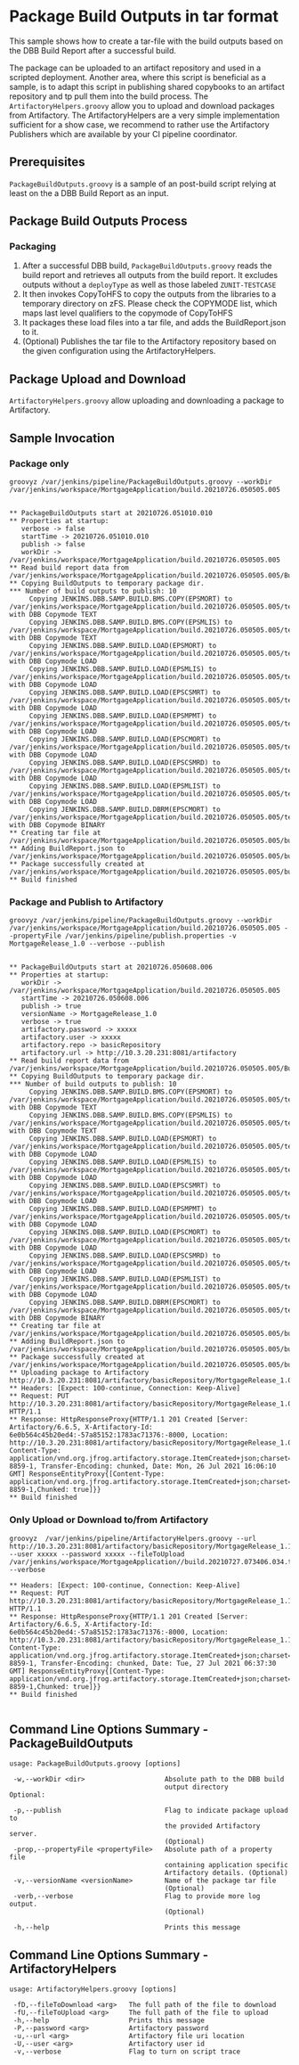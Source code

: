 # Package Build Outputs in tar format

This sample shows how to create a tar-file with the build outputs based on the DBB Build Report after a successful build.

The package can be uploaded to an artifact repository and used in a scripted deployment. Another area, where this script is beneficial as a sample, is to adapt this script in publishing shared copybooks to an artifact repository and tp pull them into the build process.
The `ArtifactoryHelpers.groovy` allow you to upload and download packages from Artifactory. The ArtifactoryHelpers are a very simple implementation sufficient for a show case, we recommend to rather use the Artifactory Publishers which are available by your CI pipeline coordinator.

## Prerequisites
`PackageBuildOutputs.groovy` is a sample of an post-build script relying at least on the a DBB Build Report as an input.

## Package Build Outputs Process

### Packaging

1. After a successful DBB build, `PackageBuildOutputs.groovy` reads the build report and retrieves all outputs from the build report. It excludes outputs without a `deployType` as well as those labeled `ZUNIT-TESTCASE` 
2. It then invokes CopyToHFS to copy the outputs from the libraries to a temporary directory on zFS. Please check the COPYMODE list, which maps last level qualifiers to the copymode of CopyToHFS  
3. It packages these load files into a tar file, and adds the BuildReport.json to it.
4. (Optional) Publishes the tar file to the Artifactory repository based on the given configuration using the ArtifactoryHelpers.

## Package Upload and Download
`ArtifactoryHelpers.groovy` allow uploading and downloading a package to Artifactory. 

### 

## Sample Invocation

### Package only
```
groovyz /var/jenkins/pipeline/PackageBuildOutputs.groovy --workDir /var/jenkins/workspace/MortgageApplication/build.20210726.050505.005


** PackageBuildOutputs start at 20210726.051010.010
** Properties at startup:
   verbose -> false
   startTime -> 20210726.051010.010
   publish -> false
   workDir -> /var/jenkins/workspace/MortgageApplication/build.20210726.050505.005
** Read build report data from /var/jenkins/workspace/MortgageApplication/build.20210726.050505.005/BuildReport.json
** Copying BuildOutputs to temporary package dir.
*** Number of build outputs to publish: 10
     Copying JENKINS.DBB.SAMP.BUILD.BMS.COPY(EPSMORT) to /var/jenkins/workspace/MortgageApplication/build.20210726.050505.005/tempPackageDir/JENKINS.DBB.SAMP.BUILD.BMS.COPY with DBB Copymode TEXT
     Copying JENKINS.DBB.SAMP.BUILD.BMS.COPY(EPSMLIS) to /var/jenkins/workspace/MortgageApplication/build.20210726.050505.005/tempPackageDir/JENKINS.DBB.SAMP.BUILD.BMS.COPY with DBB Copymode TEXT
     Copying JENKINS.DBB.SAMP.BUILD.LOAD(EPSMORT) to /var/jenkins/workspace/MortgageApplication/build.20210726.050505.005/tempPackageDir/JENKINS.DBB.SAMP.BUILD.LOAD with DBB Copymode LOAD
     Copying JENKINS.DBB.SAMP.BUILD.LOAD(EPSMLIS) to /var/jenkins/workspace/MortgageApplication/build.20210726.050505.005/tempPackageDir/JENKINS.DBB.SAMP.BUILD.LOAD with DBB Copymode LOAD
     Copying JENKINS.DBB.SAMP.BUILD.LOAD(EPSCSMRT) to /var/jenkins/workspace/MortgageApplication/build.20210726.050505.005/tempPackageDir/JENKINS.DBB.SAMP.BUILD.LOAD with DBB Copymode LOAD
     Copying JENKINS.DBB.SAMP.BUILD.LOAD(EPSMPMT) to /var/jenkins/workspace/MortgageApplication/build.20210726.050505.005/tempPackageDir/JENKINS.DBB.SAMP.BUILD.LOAD with DBB Copymode LOAD
     Copying JENKINS.DBB.SAMP.BUILD.LOAD(EPSCMORT) to /var/jenkins/workspace/MortgageApplication/build.20210726.050505.005/tempPackageDir/JENKINS.DBB.SAMP.BUILD.LOAD with DBB Copymode LOAD
     Copying JENKINS.DBB.SAMP.BUILD.LOAD(EPSCSMRD) to /var/jenkins/workspace/MortgageApplication/build.20210726.050505.005/tempPackageDir/JENKINS.DBB.SAMP.BUILD.LOAD with DBB Copymode LOAD
     Copying JENKINS.DBB.SAMP.BUILD.LOAD(EPSMLIST) to /var/jenkins/workspace/MortgageApplication/build.20210726.050505.005/tempPackageDir/JENKINS.DBB.SAMP.BUILD.LOAD with DBB Copymode LOAD
     Copying JENKINS.DBB.SAMP.BUILD.DBRM(EPSCMORT) to /var/jenkins/workspace/MortgageApplication/build.20210726.050505.005/tempPackageDir/JENKINS.DBB.SAMP.BUILD.DBRM with DBB Copymode BINARY
** Creating tar file at /var/jenkins/workspace/MortgageApplication/build.20210726.050505.005/build.20210726.050505.005.tar.
** Adding BuildReport.json to /var/jenkins/workspace/MortgageApplication/build.20210726.050505.005/build.20210726.050505.005.tar.
** Package successfully created at /var/jenkins/workspace/MortgageApplication/build.20210726.050505.005/build.20210726.050505.005.tar.
** Build finished
```

### Package and Publish to Artifactory
```
groovyz /var/jenkins/pipeline/PackageBuildOutputs.groovy --workDir /var/jenkins/workspace/MortgageApplication/build.20210726.050505.005 --propertyFile /var/jenkins/pipeline/publish.properties -v MortgageRelease_1.0 --verbose --publish


** PackageBuildOutputs start at 20210726.050608.006
** Properties at startup:
   workDir -> /var/jenkins/workspace/MortgageApplication/build.20210726.050505.005
   startTime -> 20210726.050608.006
   publish -> true
   versionName -> MortgageRelease_1.0
   verbose -> true
   artifactory.password -> xxxxx
   artifactory.user -> xxxxx
   artifactory.repo -> basicRepository
   artifactory.url -> http://10.3.20.231:8081/artifactory
** Read build report data from /var/jenkins/workspace/MortgageApplication/build.20210726.050505.005/BuildReport.json
** Copying BuildOutputs to temporary package dir.
*** Number of build outputs to publish: 10
     Copying JENKINS.DBB.SAMP.BUILD.BMS.COPY(EPSMORT) to /var/jenkins/workspace/MortgageApplication/build.20210726.050505.005/tempPackageDir/JENKINS.DBB.SAMP.BUILD.BMS.COPY with DBB Copymode TEXT
     Copying JENKINS.DBB.SAMP.BUILD.BMS.COPY(EPSMLIS) to /var/jenkins/workspace/MortgageApplication/build.20210726.050505.005/tempPackageDir/JENKINS.DBB.SAMP.BUILD.BMS.COPY with DBB Copymode TEXT
     Copying JENKINS.DBB.SAMP.BUILD.LOAD(EPSMORT) to /var/jenkins/workspace/MortgageApplication/build.20210726.050505.005/tempPackageDir/JENKINS.DBB.SAMP.BUILD.LOAD with DBB Copymode LOAD
     Copying JENKINS.DBB.SAMP.BUILD.LOAD(EPSMLIS) to /var/jenkins/workspace/MortgageApplication/build.20210726.050505.005/tempPackageDir/JENKINS.DBB.SAMP.BUILD.LOAD with DBB Copymode LOAD
     Copying JENKINS.DBB.SAMP.BUILD.LOAD(EPSCSMRT) to /var/jenkins/workspace/MortgageApplication/build.20210726.050505.005/tempPackageDir/JENKINS.DBB.SAMP.BUILD.LOAD with DBB Copymode LOAD
     Copying JENKINS.DBB.SAMP.BUILD.LOAD(EPSMPMT) to /var/jenkins/workspace/MortgageApplication/build.20210726.050505.005/tempPackageDir/JENKINS.DBB.SAMP.BUILD.LOAD with DBB Copymode LOAD
     Copying JENKINS.DBB.SAMP.BUILD.LOAD(EPSCMORT) to /var/jenkins/workspace/MortgageApplication/build.20210726.050505.005/tempPackageDir/JENKINS.DBB.SAMP.BUILD.LOAD with DBB Copymode LOAD
     Copying JENKINS.DBB.SAMP.BUILD.LOAD(EPSCSMRD) to /var/jenkins/workspace/MortgageApplication/build.20210726.050505.005/tempPackageDir/JENKINS.DBB.SAMP.BUILD.LOAD with DBB Copymode LOAD
     Copying JENKINS.DBB.SAMP.BUILD.LOAD(EPSMLIST) to /var/jenkins/workspace/MortgageApplication/build.20210726.050505.005/tempPackageDir/JENKINS.DBB.SAMP.BUILD.LOAD with DBB Copymode LOAD
     Copying JENKINS.DBB.SAMP.BUILD.DBRM(EPSCMORT) to /var/jenkins/workspace/MortgageApplication/build.20210726.050505.005/tempPackageDir/JENKINS.DBB.SAMP.BUILD.DBRM with DBB Copymode BINARY
** Creating tar file at /var/jenkins/workspace/MortgageApplication/build.20210726.050505.005/build.20210726.050505.005.tar.
** Adding BuildReport.json to /var/jenkins/workspace/MortgageApplication/build.20210726.050505.005/build.20210726.050505.005.tar.
** Package successfully created at /var/jenkins/workspace/MortgageApplication/build.20210726.050505.005/build.20210726.050505.005.tar.
** Uploading package to Artifactory http://10.3.20.231:8081/artifactory/basicRepository/MortgageRelease_1.0/build.20210726.050505.005.tar.
** Headers: [Expect: 100-continue, Connection: Keep-Alive]
** Request: PUT http://10.3.20.231:8081/artifactory/basicRepository/MortgageRelease_1.0/build.20210726.050505.005.tar HTTP/1.1
** Response: HttpResponseProxy{HTTP/1.1 201 Created [Server: Artifactory/6.6.5, X-Artifactory-Id: 6e0b564c45b20ed4:-57a85152:1783ac71376:-8000, Location: http://10.3.20.231:8081/artifactory/basicRepository/MortgageRelease_1.0/build.20210726.050505.005.tar, Content-Type: application/vnd.org.jfrog.artifactory.storage.ItemCreated+json;charset=ISO-8859-1, Transfer-Encoding: chunked, Date: Mon, 26 Jul 2021 16:06:10 GMT] ResponseEntityProxy{[Content-Type: application/vnd.org.jfrog.artifactory.storage.ItemCreated+json;charset=ISO-8859-1,Chunked: true]}}
** Build finished
```

### Only Upload or Download to/from Artifactory

```
groovyz  /var/jenkins/pipeline/ArtifactoryHelpers.groovy --url http://10.3.20.231:8081/artifactory/basicRepository/MortgageRelease_1.1/build.20210727.073406.034.tar --user xxxxx --password xxxxx --fileToUpload /var/jenkins/workspace/MortgageApplication//build.20210727.073406.034.tar --verbose

** Headers: [Expect: 100-continue, Connection: Keep-Alive]
** Request: PUT http://10.3.20.231:8081/artifactory/basicRepository/MortgageRelease_1.1/build.20210727.073406.034.tar HTTP/1.1
** Response: HttpResponseProxy{HTTP/1.1 201 Created [Server: Artifactory/6.6.5, X-Artifactory-Id: 6e0b564c45b20ed4:-57a85152:1783ac71376:-8000, Location: http://10.3.20.231:8081/artifactory/basicRepository/MortgageRelease_1.1/build.20210727.073406.034.tar, Content-Type: application/vnd.org.jfrog.artifactory.storage.ItemCreated+json;charset=ISO-8859-1, Transfer-Encoding: chunked, Date: Tue, 27 Jul 2021 06:37:30 GMT] ResponseEntityProxy{[Content-Type: application/vnd.org.jfrog.artifactory.storage.ItemCreated+json;charset=ISO-8859-1,Chunked: true]}}
** Build finished
 
```



## Command Line Options Summary - PackageBuildOutputs

```
usage: PackageBuildOutputs.groovy [options]

 -w,--workDir <dir>                    Absolute path to the DBB build
                                       output directory
Optional: 
                                      
 -p,--publish                          Flag to indicate package upload to
                                       the provided Artifactory server.
                                       (Optional)
 -prop,--propertyFile <propertyFile>   Absolute path of a property file
                                       containing application specific
                                       Artifactory details. (Optional)
 -v,--versionName <versionName>        Name of the package tar file
                                       (Optional)
 -verb,--verbose                       Flag to provide more log output.
                                       (Optional)

 -h,--help                             Prints this message
```

## Command Line Options Summary - ArtifactoryHelpers

```
usage: ArtifactoryHelpers.groovy [options]

 -fD,--fileToDownload <arg>   The full path of the file to download
 -fU,--fileToUpload <arg>     The full path of the file to upload
 -h,--help                    Prints this message
 -P,--password <arg>          Artifactory password
 -u,--url <arg>               Artifactory file uri location
 -U,--user <arg>              Artifactory user id
 -v,--verbose                 Flag to turn on script trace
```